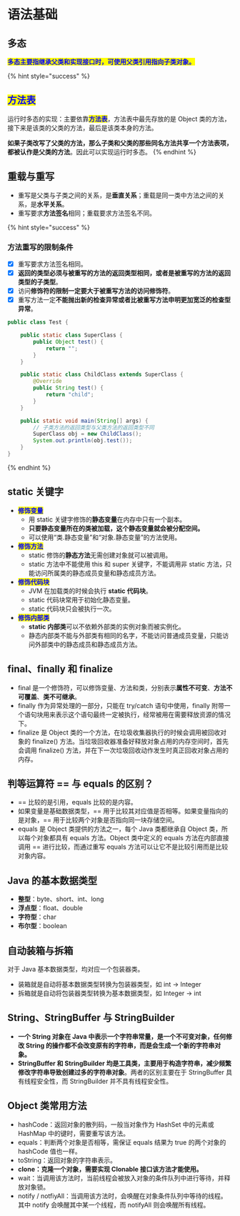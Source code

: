 # 语法基础

## 多态 <a href="#jian-shu-java-de-duo-tai" id="jian-shu-java-de-duo-tai"></a>

<mark style="color:blue;">**多态主要指继承父类和实现接口时，可使用父类引用指向子类对象。**</mark>

{% hint style="success" %}
## <mark style="color:blue;">**方法表**</mark>

运行时多态的实现：主要依靠<mark style="color:blue;">**方法表**</mark>，方法表中最先存放的是 Object 类的方法，接下来是该类的父类的方法，最后是该类本身的方法。

**如果子类改写了父类的方法，那么子类和父类的那些同名方法共享一个方法表项，都被认作是父类的方法**。因此可以实现运行时多态。
{% endhint %}

## 重载与重写 <a href="#zhong-zai-yu-fu-gai-de-qu-bie" id="zhong-zai-yu-fu-gai-de-qu-bie"></a>

* 重写是父类与子类之间的关系，是**垂直关系**；重载是同一类中方法之间的关系，是**水平关系**。
* 重写要求**方法签名**相同；重载要求方法签名不同。

{% hint style="success" %}
### 方法重写的限制条件

* [x] 重写要求方法签名相同。
* [x] **返回的类型必须与被重写的方法的返回类型相同，或者是被重写的方法的返回类型的子类型**。
* [x] 访问**修饰符的限制一定要大于被重写方法的访问修饰符**。
* [x] 重写方法一定**不能抛出新的检查异常或者比被重写方法申明更加宽泛的检查型异常**。

```java
public class Test {

    public static class SuperClass {
        public Object test() {
            return "";
        }
    }

    public static class ChildClass extends SuperClass {
        @Override
        public String test() {
            return "child";
        }
    }

    public static void main(String[] args) {
        // 子类方法的返回类型与父类方法的返回类型不同
        SuperClass obj = new ChildClass();
        System.out.println(obj.test());
    }
}
```
{% endhint %}

## static 关键字 <a href="#java-yu-yan-zhong-guan-jian-zi-static-de-zuo-yong-shi-shen-me" id="java-yu-yan-zhong-guan-jian-zi-static-de-zuo-yong-shi-shen-me"></a>

* <mark style="color:blue;">**修饰变量**</mark>
  * 用 static 关键字修饰的**静态变量**在内存中只有一个副本。
  * **只要静态变量所在的类被加载，这个静态变量就会被分配空间。**
  * 可以使用“类.静态变量”和“对象.静态变量”的方法使用。
* <mark style="color:blue;">**修饰方法**</mark>
  * static 修饰的**静态方法**无需创建对象就可以被调用。
  * static 方法中不能使用 this 和 super 关键字，不能调用非 static 方法，只能访问所属类的静态成员变量和静态成员方法。
* <mark style="color:blue;">**修饰代码块**</mark>
  * JVM 在加载类的时候会执行 **static 代码块**。
  * static 代码块常用于初始化静态变量。
  * static 代码块只会被执行一次。
* <mark style="color:blue;">**修饰内部类**</mark>
  * **static 内部类**可以不依赖外部类的实例对象而被实例化。
  * 静态内部类不能与外部类有相同的名字，不能访问普通成员变量，只能访问外部类中的静态成员和静态成员方法。

## final、finally 和 finalize <a href="#finalfinally-he-finalize-de-qu-bie-shi-shen-me" id="finalfinally-he-finalize-de-qu-bie-shi-shen-me"></a>

* final 是一个修饰符，可以修饰变量、方法和类，分别表示**属性不可变**、**方法不可覆盖**、**类不可继承**。
* finally 作为异常处理的一部分，只能在 try/catch 语句中使用，finally 附带一个语句块用来表示这个语句最终一定被执行，经常被用在需要释放资源的情况下。
* finalize 是 Object 类的一个方法，在垃圾收集器执行的时候会调用被回收对象的 finalize() 方法。当垃圾回收器准备好释放对象占用的内存空间时，首先会调用 finalize() 方法，并在下一次垃圾回收动作发生时真正回收对象占用的内存。

## 判等运算符 == 与 equals 的区别？ <a href="#pan-deng-yun-suan-fu-yu-equals-de-qu-bie" id="pan-deng-yun-suan-fu-yu-equals-de-qu-bie"></a>

* \== 比较的是引用，equals 比较的是内容。
* 如果变量是基础数据类型，== 用于比较其对应值是否相等。如果变量指向的是对象，== 用于比较两个对象是否指向同一块存储空间。
* equals 是 Object 类提供的方法之一，每个 Java 类都继承自 Object 类，所以每个对象都具有 equals 方法。Object 类中定义的 equals 方法在内部直接调用 == 进行比较，而通过重写 equals 方法可以让它不是比较引用而是比较对象内容。

## Java 的基本数据类型

* **整型**：byte、short、int、long
* **浮点型**：float、double
* **字符型**：char
* **布尔型**：boolean

## 自动装箱与拆箱 <a href="#jian-shu-zi-dong-zhuang-xiang-chai-xiang" id="jian-shu-zi-dong-zhuang-xiang-chai-xiang"></a>

对于 Java 基本数据类型，均对应一个包装器类。

* 装箱就是自动将基本数据类型转换为包装器类型，如 int -> Integer
* 拆箱就是自动将包装器类型转换为基本数据类型，如 Integer -> int

## String、StringBuffer 与 StringBuilder <a href="#jian-shu-stringstringbuffer-yu-stringbuilder" id="jian-shu-stringstringbuffer-yu-stringbuilder"></a>

* **一个 String 对象在 Java 中表示一个字符串常量，是一个不可变对象，任何修改 String 的操作都不会改变原有的字符串，而是会生成一个新的字符串对象。**
* **StringBuffer 和 StringBuilder 均是工具类，主要用于构造字符串，减少频繁修改字符串导致创建过多的字符串对象**。两者的区别主要在于 StringBuffer 具有线程安全性，而 StringBuilder 并不具有线程安全性。

## Object 类常用方法 <a href="#jian-shu-object-lei-chang-yong-fang-fa" id="jian-shu-object-lei-chang-yong-fang-fa"></a>

* hashCode：返回对象的散列码，一般当对象作为 HashSet 中的元素或 HashMap 中的键时，需要重写该方法。
* equals：判断两个对象是否相等，需保证 equals 结果为 true 的两个对象的 hashCode 值也一样。
* toString：返回对象的字符串表示。
* **clone：克隆一个对象，需要实现 Clonable 接口该方法才能使用。**
* wait：当调用该方法时，当前线程会被放入对象的条件队列中进行等待，并释放对象锁。
* notify / notfiyAll：当调用该方法时，会唤醒在对象条件队列中等待的线程。其中 notify 会唤醒其中某一个线程，而 notifyAll 则会唤醒所有线程。
